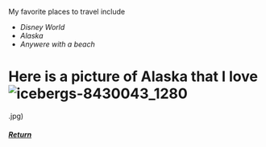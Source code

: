 My favorite places to travel include
- _Disney World_
- _Alaska_
- _Anywere with a beach_
# Here is a picture of Alaska that I love ![icebergs-8430043_1280](https://github.com/user-attachments/assets/d40593f0-ac1c-4615-801b-5ca8b194f658)
.jpg)

##### [Return](README.md)
